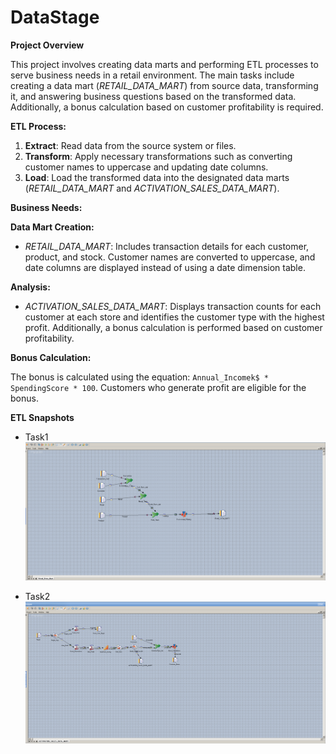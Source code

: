 # DataStage
**Project Overview**

This project involves creating data marts and performing ETL processes to serve business needs in a retail environment. The main tasks include creating a data mart (*RETAIL_DATA_MART*) from source data, transforming it, and answering business questions based on the transformed data. Additionally, a bonus calculation based on customer profitability is required.

**ETL Process:**

1. **Extract**: Read data from the source system or files.
2. **Transform**: Apply necessary transformations such as converting customer names to uppercase and updating date columns.
3. **Load**: Load the transformed data into the designated data marts (*RETAIL_DATA_MART* and *ACTIVATION_SALES_DATA_MART*).

**Business Needs:**

**Data Mart Creation:**

- *RETAIL_DATA_MART*: Includes transaction details for each customer, product, and stock. Customer names are converted to uppercase, and date columns are displayed instead of using a date dimension table.

**Analysis:**

- *ACTIVATION_SALES_DATA_MART*: Displays transaction counts for each customer at each store and identifies the customer type with the highest profit. Additionally, a bonus calculation is performed based on customer profitability.

**Bonus Calculation:**

The bonus is calculated using the equation: `Annual_Incomek$ * SpendingScore * 100`. Customers who generate profit are eligible for the bonus.

**ETL Snapshots**

- Task1
![image](SnapShots/Retail_Data_Mart.png)

- Task2
![image](SnapShots/ACTIVATION_SALES_DATA_MART.png)
